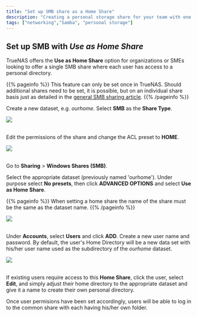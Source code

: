 ```yaml
---
title: "Set up SMB share as a Home Share"
description: "Creating a personal storage share for your team with one SMB share."
tags: ["networking","Samba", "personal storage"]
---
```


## Set up SMB with *Use as Home Share*

TrueNAS offers the **Use as Home Share** option for organizations or SMEs looking to offer a single SMB share where each user has access to a personal directory. 

{{% pageinfo %}}
This feature can only be set once in TrueNAS. Should additional shares need to be set, it is possible, but on an individual share basis just as detailed in the [general SMB sharing article](/hub/sharing/smb/smb-share/).
{{% /pageinfo %}}

Create a new dataset, e.g. *ourhome*. Select **SMB** as the **Share Type**. 

<img src="/images/DatasetCreation.png"><br><br>

Edit the permissions of the share and change the ACL preset to **HOME**.

<img src="/images/SetHomepPermission.png"><br><br>

Go to **Sharing** > **Windows Shares (SMB)**. 

Select the appropriate dataset (previously named 'ourhome'). Under purpose select **No presets**, then click **ADVANCED OPTIONS** and select **Use as Home Share**. 

{{% pageinfo %}}
When setting a home share the name of the share must be the same as the dataset name.
{{% /pageinfo %}}

<img src="/images/CreateSMBShare.png"><br><br>

Under **Accounts**, select **Users** and click **ADD**. Create a new user name and password. By default, the user's Home Directory will be a new data set with his/her user name used as the subdirectory of the *ourhome* dataset. 

<img src="/images/EditUserHomeDir.png"><br><br>

If existing users require access to this **Home Share**, click the user, select **Edit**, and simply adjust their home directory to the appropriate dataset and give it a name to create their own personal directory.

Once user permisions have been set accordingly, users will be able to log in to the common share with each having his/her own folder. 
